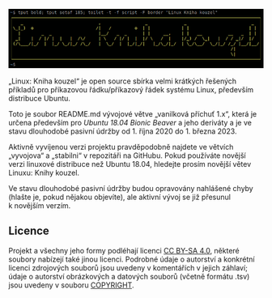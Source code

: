 <!--

Linux Kniha kouzel, README
Copyright (c) 2019, 2020 Singularis <singularis@volny.cz>

Toto dílo je dílem svobodné kultury; můžete ho šířit a modifikovat pod
podmínkami licence Creative Commons Attribution-ShareAlike 4.0 International
vydané neziskovou organizací Creative Commons. Text licence je přiložený
k tomuto projektu nebo ho můžete najít na webové adrese:

https://creativecommons.org/licenses/by-sa/4.0/

-->
![Linux: Kniha kouzel](obrazky/banner.png)

„Linux: Kniha kouzel“ je open source sbírka velmi krátkých řešených příkladů
pro příkazovou řádku/příkazový řádek systému Linux, především distribuce Ubuntu.

Toto je soubor README.md vývojové větve „vanilková příchuť 1.x“, která je
určena především pro *Ubuntu 18.04 Bionic Beaver* a jeho deriváty
a je ve stavu dlouhodobé pasivní údržby od 1. října 2020 do 1. března 2023.

Aktivně vyvíjenou verzi projektu pravděpodobně najdete ve větvích „vyvojova“
a „stabilni“ v repozitáři na GitHubu. Pokud používáte novější verzi linuxové distribuce
než Ubuntu 18.04, hledejte prosím novější větev Linuxu: Knihy kouzel.

Ve stavu dlouhodobé pasivní údržby budou opravovány nahlášené chyby
(hlašte je, pokud nějakou objevíte), ale aktivní vývoj se již přesunul
k novějším verzím.

## Licence

Projekt a všechny jeho formy podléhají licenci
[CC BY-SA 4.0](https://creativecommons.org/licenses/by-sa/4.0/),
některé soubory nabízejí také jinou licenci.
Podrobné údaje o autorství a konkrétní licenci zdrojových souborů jsou uvedeny v komentářích
v jejich záhlaví; údaje o autorství obrázkových a datových souborů (včetně formátu .tsv)
jsou uvedeny v souboru [COPYRIGHT](COPYRIGHT).
